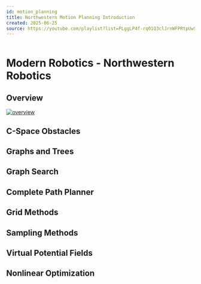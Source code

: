 ```yaml
---
id: motion_planning
title: Northwestern Motion Planning Introduction
created: 2025-06-25
source: https://youtube.com/playlist?list=PLggLP4f-rq01Q3clJrnWFPRtpUwSlr4mG&si=klx811ZinGDWAudf
---
```


```table-of-contents
```
# Modern Robotics - Northwestern Robotics

## Overview

[![overview](https://img.youtube.com/vi/aC4LQuB4Cic/0.jpg)](https://www.youtube.com/watch?v=aC4LQuB4Cic)


## C-Space Obstacles

## Graphs and Trees

## Graph Search

## Complete Path Planner

## Grid Methods

## Sampling Methods

## Virtual Potential Fields

## Nonlinear Optimization
